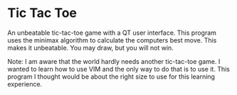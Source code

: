 # Tic Tac Toe
An unbeatable tic-tac-toe game with a QT user interface.  This program uses the minimax algorithm to calculate the computers best move.  This makes it unbeatable.  You may draw, but you will not win.

Note:
I am aware that the world hardly needs another tic-tac-toe game.  I wanted to learn how to use VIM and the only way to do that is to use it.  This program I thought would be about the right size to use for this learning experience.  
